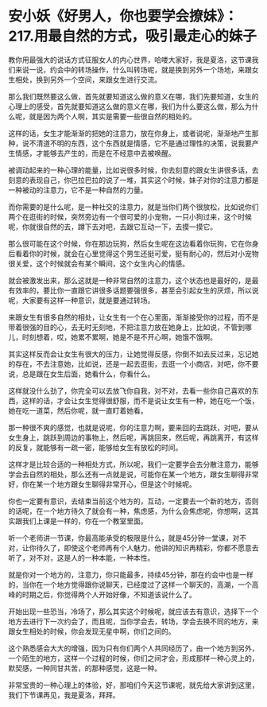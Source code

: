 # 安小妖《好男人，你也要学会撩妹》：217.用最自然的方式，吸引最走心的妹子

教你用最强大的说话方式征服女人的内心世界，哈喽大家好，我是夏洛，这节课我们来说一说，约会中的转场操作，什么叫转场呢，就是换到另外一个场地，来跟女生相处，换到另外一个空间，来跟女生进行交流。

那么我们既然要这么做，首先就要知道这么做的意义在哪，我们先要知道，女生的心理上的感受，首先就要知道这么做的意义在哪，我们为什么要这么做，那么为什么呢，就是因为两个人啊，其实是需要一些很自然的相处的。

这样的话，女生才能渐渐的把她的注意力，放在你身上，或者说呢，渐渐地产生那种，说不清道不明的东西，这个东西就是情感，它不是通过理性的决策，说我要产生情感，才能够去产生的，而是在不经意中去被唤醒。

被调动起来的一种心理的能量，比如说很多时候，你去刻意的跟女生讲很多话，去刻意的表现自己，你巴拉巴拉的说了一堆，其实这个时候，妹子对你的注意力都是一种被动的注意力，它不是一种自然的力量。

而你需要的是什么呢，是一种社交的注意力，就是当你们两个很放松，比如说你们两个在逛街的时候，突然旁边有一个很可爱的小宠物，一只小狗过来，这个时候呢，你就很自然的去，蹲下去对吧，去跟它互动一下，去摸一摸它。

那么很可能在这个时候，你在那边玩狗，然后女生呢在这边看着你玩狗，它在你身后看着你的时候，就会在心里觉得这个男生还挺可爱，挺有耐心的，然后对小宠物很关爱，这个时候就会有某个瞬间，这个女生内心的情感。

就会被激发出来，那么这就是一种非常自然的注意力，这个状态也是最好的，是最有效率的，要比你一直跟它讲很多话题要强很多，甚至会引起女生的厌烦，所以说呢，大家要有这样一种意识，就是要通过转场。

来跟女生有很多自然的相处，让女生有一个在心里面，渐渐接受你的过程，而不是带着很强的目的心，去无时无刻地，不把注意力放在她身上，比如说，不管到哪儿，时刻想着，哎，她累不累啊，她是不是不开心啊，她饿不饿啊。

其实这样反而会让女生有很大的压力，让她觉得反感，你倒不如去反过来，忘记她的存在，不去注意她，比如说，还是一起去逛街，去逛一个小商店，对吧，你不要说，总是跟在女生后面，她看什么，你看什么。

这样就没什么劲了，你完全可以去放飞你自我，对不对，去看一些你自己喜欢的东西，这样的话，才会让女生觉得很舒服，而不是说让女生有一种，她在吃一个饭，她在吃一道菜，然后你呢，就一直盯着她看。

那一种很不爽的感觉，也就是说呢，你的注意力啊，要来回的去跳跃，对吧，要从女生身上，跳跃到周边的事物上，然后呢，再跳回来，然后呢，再跳离开，有这样的反复，就能够有一疏一密，能够给女生有放松的时间。

这样才是比较合适的一种相处方式，所以呢，我们一定要学会去分散注意力，能够学会去自然的相处，那么还有一点就是说，可能你在某一个地方，跟女生聊得非常好，你在某一个地方跟女生聊得非常开心，但是这个时候呢。

你也一定要有意识，去结束当前这个地方的，互动，一定要去一个新的地方，否则的话呢，在一个地方待久了就会有一种，焦虑感，为什么会焦虑呢，你想啊，这其实跟我们上课是一样的，你在一个教室里面。

听一个老师讲一节课，你最高能承受的极限是什么，就是45分钟一堂课，对不对，让你待久了，即使这个老师再有个人魅力，他讲的知识再精彩，你都不愿意去听了，对不对，这是人的一种本能，一种本性。

就是你对一个地方的，注意力，你只能最多，持续45分钟，那在约会中也是一样的，当你在一个地方觉得跟你说聊天，已经度过了这样一个聊天的，高潮，一个高峰的时期之后，你觉得两个人开始好像，不知道该说什么了。

开始出现一些恐当，冷场了，那么其实这个时候呢，就应该去有意识，选择下一个地方去进行下一次约会了，而且呢，当你学会去，转场，学会去换不同的地方，来跟女生相处的时候，你会发现无星中啊，你们之间的。

这个熟悉感会大大的增强，因为只有你们两个人共同经历了，由一个地方到另外，一个陌生的地方，这样一个过程的时候，你们之间才会，形成那样一种心灵上的，默契感，一种同甘共苦，的那种感觉，这是一种。

非常宝贵的一种心理上的体验，好，那咱们今天这节课呢，就先给大家讲到这里，我们下节课再见，我是夏洛，拜拜。